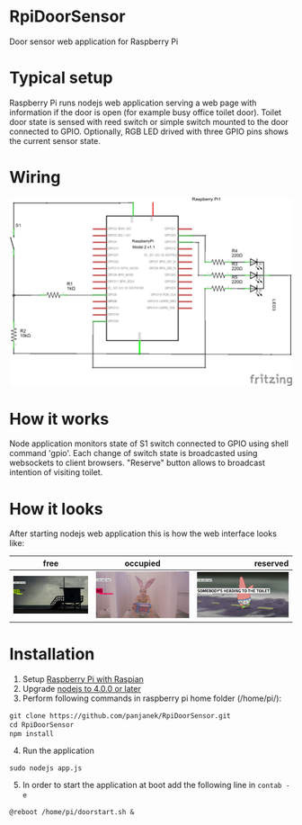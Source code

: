 # RpiDoorSensor
Door sensor web application for Raspberry Pi

# Typical setup
Raspberry Pi runs nodejs web application serving a web page with information if the door is open (for example busy office toilet door).
Toilet door state is sensed with reed switch or simple switch mounted to the door connected to GPIO.
Optionally, RGB LED drived with three GPIO pins shows the current sensor state.

# Wiring

![alt tag](https://raw.githubusercontent.com/panjanek/RpiDoorSensor/master/doc/doorsensor_schem.png) 

# How it works

Node application monitors state of S1 switch connected to GPIO using shell command 'gpio'. Each change of switch state is broadcasted using websockets to client browsers.
"Reserve" button allows to broadcast intention of visiting toilet.

# How it looks

After starting nodejs web application this is how the web interface looks like:

| free          | occupied      | reserved  |
| ------------- |:-------------:| -----:|
| ![alt tag](https://raw.githubusercontent.com/panjanek/RpiDoorSensor/master/doc/toilet-free.jpg)  | ![alt tag](https://raw.githubusercontent.com/panjanek/RpiDoorSensor/master/doc/toilet-occupied.jpg) | ![alt tag](https://raw.githubusercontent.com/panjanek/RpiDoorSensor/master/doc/toilet-reservation.jpg) |

# Installation

1. Setup [Raspberry Pi with Raspian](https://www.raspberrypi.org/downloads/raspbian/)
2. Upgrade [nodejs to 4.0.0 or later](http://blog.wia.io/installing-node-js-v4-0-0-on-a-raspberry-pi/)
3. Perform following commands in raspberry pi home folder (/home/pi/):
   
```
git clone https://github.com/panjanek/RpiDoorSensor.git
cd RpiDoorSensor
npm install
```

4. Run the application
   
```
sudo nodejs app.js
```

5. In order to start the application at boot add the following line in ```contab -e```
   
```
@reboot /home/pi/doorstart.sh &
```
